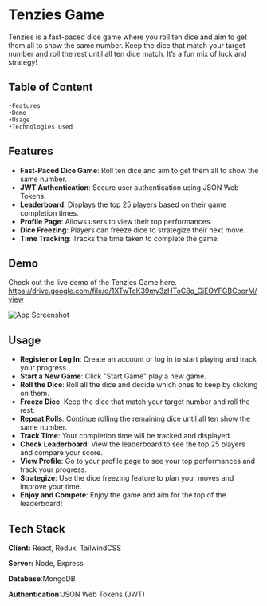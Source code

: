 
# Tenzies Game

Tenzies is a fast-paced dice game where you roll ten dice and aim to get them all to show the same number. Keep the dice that match your target number and roll the rest until all ten dice match. It’s a fun mix of luck and strategy!


## Table of Content
    •Features
    •Demo
    •Usage
    •Technologies Used
    
    
## Features

- **Fast-Paced Dice Game**: Roll ten dice and aim to get them all to show the same number.
- **JWT Authentication**: Secure user authentication using JSON Web Tokens.
- **Leaderboard**: Displays the top 25 players based on their game completion times.
- **Profile Page**: Allows users to view their top performances.
- **Dice Freezing**: Players can freeze dice to strategize their next move.
- **Time Tracking**: Tracks the time taken to complete the game.


## Demo

Check out the live demo of the Tenzies Game here.
https://drive.google.com/file/d/1XTwTcK39my3zHToC8q_CjEOYFGBCoorM/view

![App Screenshot](https://drive.google.com/file/d/1Om_DqJcmMGOoiRq698P_OsRQb_sRU86U/view?usp=sharing)







## Usage
- **Register or Log In**: Create an account or log in to start playing and track your progress.
- **Start a New Game**: Click "Start Game" play a new game.
- **Roll the Dice**: Roll all the dice and decide which ones to keep by clicking on them.
- **Freeze Dice**: Keep the dice that match your target number and roll the rest.
- **Repeat Rolls**: Continue rolling the remaining dice until all ten show the same number.
- **Track Time**: Your completion time will be tracked and displayed.
- **Check Leaderboard**: View the leaderboard to see the top 25 players and compare your score.
- **View Profile**: Go to your profile page to see your top performances and track your progress.
- **Strategize**: Use the dice freezing feature to plan your moves and improve your time.
- **Enjoy and Compete**: Enjoy the game and aim for the top of the leaderboard!
## Tech Stack

**Client:** React, Redux, TailwindCSS

**Server:** Node, Express

**Database**:MongoDB

**Authentication**:JSON Web Tokens (JWT)

